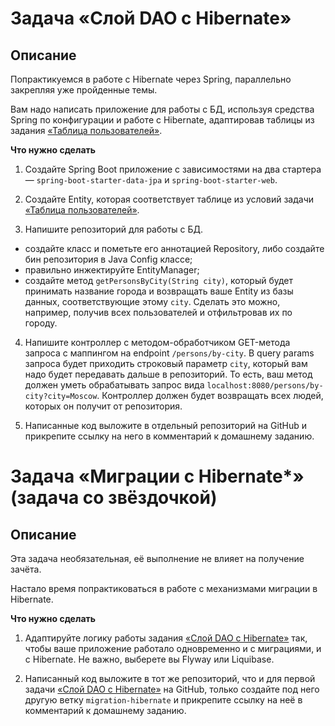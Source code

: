 # Задача «Слой DAO c Hibernate»

## Описание

Попрактикуемся в работе с Hibernate через Spring, параллельно закрепляя уже пройденные темы.

Вам надо написать приложение для работы с БД, используя средства Spring по конфигурации и работе с Hibernate, адаптировав таблицы из задания [«Таблица пользователей»](../../sql-basic/task/README.md).

**Что нужно сделать**

1. Создайте Spring Boot приложение с зависимостями на два стартера — `spring-boot-starter-data-jpa` и `spring-boot-starter-web`.

2. Создайте Entity, которая соответствует таблице из условий задачи [«Таблица пользователей»](../../sql-basic/task/README.md).

3. Напишите репозиторий для работы с БД.

- создайте класс и пометьте его аннотацией Repository, либо создайте бин репозитория в Java Config классе;
- правильно инжектируйте EntityManager;
- создайте метод `getPersonsByCity(String city)`, который будет принимать название города и возвращать ваше Entity из базы данных, соответствующие этому `city`. Сделать это можно, например, получив всех пользователей и отфильтровав их по городу.

4. Напишите контроллер с методом-обработчиком GET-метода запроса с маппингом на endpoint `/persons/by-city`. В query params запроса будет приходить строковый параметр `city`, который вам надо будет передавать дальше в репозиторий. То есть, ваш метод должен уметь обрабатывать запрос вида `localhost:8080/persons/by-city?city=Moscow`.
   Контроллер должен будет возвращать всех людей, которых он получит от репозитория.

5. Написанные код выложите в отдельный репозиторий на GitHub и прикрепите ссылку на него в комментарий к домашнему заданию.

# Задача «Миграции c Hibernate*» (задача со звёздочкой)

## Описание

Эта задача необязательная, её выполнение не влияет на получение зачёта.

Настало время попрактиковаться в работе с механизмами миграции в Hibernate.

**Что нужно сделать**

1. Адаптируйте логику работы задания [«Слой DAO c Hibernate»](../task1/README.md) так, чтобы ваше приложение работало одновременно и с миграциями, и с Hibernate. Не важно, выберете вы Flyway или Liquibase.

3. Написанный код выложите в тот же репозиторий, что и для первой задачи [«Слой DAO c Hibernate»](../task1/README.md) на GitHub, только создайте под него другую ветку `migration-hibernate` и прикрепите ссылку на неё в комментарий к домашнему заданию.

